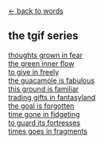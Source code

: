 <div class="goback">
<a href="/words/">&larr; back to words</a>
</div>
<h2>
the tgif series
</h2>
<p><a href="/words/tgif1/">thoughts grown in fear</a>
<br><a href="/words/tgif2/">the green inner flow</a>
<br><a href="/words/tgif3/">to give in freely</a>
<br><a href="/words/tgif4/">the guacamole is fabulous</a>
<br><a href="/words/tgif5/">this ground is familiar</a>
<br><a href="/words/tgif6/">trading gifts in fantasyland</a>
<br><a href="/words/tgif7/">the goal is forgotten</a>
<br><a href="/words/tgif8/">time gone in fidgeting</a>
<br><a href="/words/tgif9/">to guard its fortresses</a>
<br><a href="/words/tgif10/">times goes in fragments</a></p>
